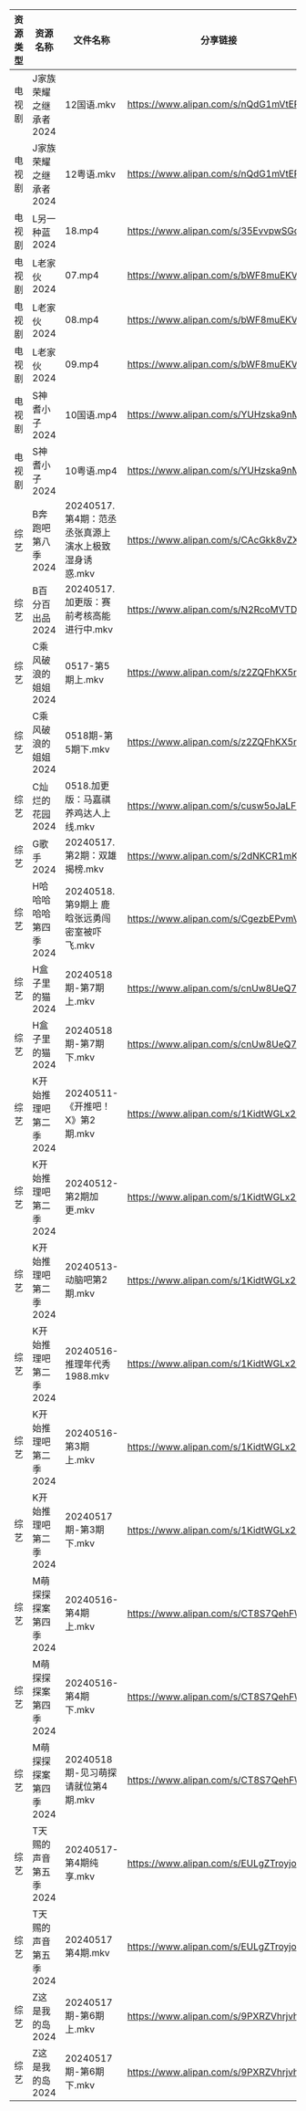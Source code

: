 | 资源类型 | 资源名称          | 文件名称                              | 分享链接                                 | 更新时间                |
| ---- | ------------- | --------------------------------- | ------------------------------------ | ------------------- |
| 电视剧  | J家族荣耀之继承者2024 | 12国语.mkv                          | https://www.alipan.com/s/nQdG1mVtEPN | 2024-05-18 16:05:55 |
| 电视剧  | J家族荣耀之继承者2024 | 12粤语.mkv                          | https://www.alipan.com/s/nQdG1mVtEPN | 2024-05-18 16:05:54 |
| 电视剧  | L另一种蓝2024     | 18.mp4                            | https://www.alipan.com/s/35EvvpwSGdk | 2024-05-18 00:05:46 |
| 电视剧  | L老家伙2024      | 07.mp4                            | https://www.alipan.com/s/bWF8muEKVZh | 2024-05-18 06:00:06 |
| 电视剧  | L老家伙2024      | 08.mp4                            | https://www.alipan.com/s/bWF8muEKVZh | 2024-05-18 06:00:06 |
| 电视剧  | L老家伙2024      | 09.mp4                            | https://www.alipan.com/s/bWF8muEKVZh | 2024-05-18 06:00:05 |
| 电视剧  | S神耆小子2024     | 10国语.mp4                          | https://www.alipan.com/s/YUHzska9nMA | 2024-05-18 00:07:02 |
| 电视剧  | S神耆小子2024     | 10粤语.mp4                          | https://www.alipan.com/s/YUHzska9nMA | 2024-05-18 00:07:02 |
| 综艺   | B奔跑吧第八季2024   | 20240517.第4期：范丞丞张真源上演水上极致湿身诱惑.mkv | https://www.alipan.com/s/CAcGkk8vZXT | 2024-05-18 06:00:18 |
| 综艺   | B百分百出品2024    | 20240517.加更版：赛前考核高能进行中.mkv        | https://www.alipan.com/s/N2RcoMVTDZC | 2024-05-18 06:00:23 |
| 综艺   | C乘风破浪的姐姐2024  | 0517-第5期上.mkv                     | https://www.alipan.com/s/z2ZQFhKX5nR | 2024-05-18 06:00:28 |
| 综艺   | C乘风破浪的姐姐2024  | 0518期-第5期下.mkv                    | https://www.alipan.com/s/z2ZQFhKX5nR | 2024-05-18 16:08:31 |
| 综艺   | C灿烂的花园2024    | 0518.加更版：马嘉祺养鸡达人上线.mkv            | https://www.alipan.com/s/cusw5oJaLFV | 2024-05-18 16:08:37 |
| 综艺   | G歌手2024       | 20240517.第2期：双雄揭榜.mkv             | https://www.alipan.com/s/2dNKCR1mK3D | 2024-05-18 06:00:42 |
| 综艺   | H哈哈哈哈哈第四季2024 | 20240518.第9期上 鹿晗张远勇闯密室被吓飞.mkv     | https://www.alipan.com/s/CgezbEPvmVp | 2024-05-18 16:08:47 |
| 综艺   | H盒子里的猫2024    | 20240518期-第7期上.mkv                | https://www.alipan.com/s/cnUw8UeQ7bS | 2024-05-18 16:08:58 |
| 综艺   | H盒子里的猫2024    | 20240518期-第7期下.mkv                | https://www.alipan.com/s/cnUw8UeQ7bS | 2024-05-18 16:08:58 |
| 综艺   | K开始推理吧第二季2024 | 20240511-《开推吧！X》第2期.mkv           | https://www.alipan.com/s/1KidtWGLx2b | 2024-05-18 06:01:05 |
| 综艺   | K开始推理吧第二季2024 | 20240512-第2期加更.mkv                | https://www.alipan.com/s/1KidtWGLx2b | 2024-05-18 06:01:05 |
| 综艺   | K开始推理吧第二季2024 | 20240513-动脑吧第2期.mkv               | https://www.alipan.com/s/1KidtWGLx2b | 2024-05-18 06:01:04 |
| 综艺   | K开始推理吧第二季2024 | 20240516-推理年代秀1988.mkv            | https://www.alipan.com/s/1KidtWGLx2b | 2024-05-18 06:01:04 |
| 综艺   | K开始推理吧第二季2024 | 20240516-第3期上.mkv                 | https://www.alipan.com/s/1KidtWGLx2b | 2024-05-18 06:01:04 |
| 综艺   | K开始推理吧第二季2024 | 20240517期-第3期下.mkv                | https://www.alipan.com/s/1KidtWGLx2b | 2024-05-18 06:01:03 |
| 综艺   | M萌探探探案第四季2024 | 20240516-第4期上.mkv                 | https://www.alipan.com/s/CT8S7QehFWz | 2024-05-18 06:01:08 |
| 综艺   | M萌探探探案第四季2024 | 20240516-第4期下.mkv                 | https://www.alipan.com/s/CT8S7QehFWz | 2024-05-18 06:01:08 |
| 综艺   | M萌探探探案第四季2024 | 20240518期-见习萌探请就位第4期.mkv          | https://www.alipan.com/s/CT8S7QehFWz | 2024-05-18 16:09:18 |
| 综艺   | T天赐的声音第五季2024 | 20240517-第4期纯享.mkv                | https://www.alipan.com/s/EULgZTroyjo | 2024-05-18 10:16:23 |
| 综艺   | T天赐的声音第五季2024 | 20240517第4期.mkv                   | https://www.alipan.com/s/EULgZTroyjo | 2024-05-18 16:09:55 |
| 综艺   | Z这是我的岛2024    | 20240517期-第6期上.mkv                | https://www.alipan.com/s/9PXRZVhrjvh | 2024-05-18 06:01:40 |
| 综艺   | Z这是我的岛2024    | 20240517期-第6期下.mkv                | https://www.alipan.com/s/9PXRZVhrjvh | 2024-05-18 06:01:40 |
